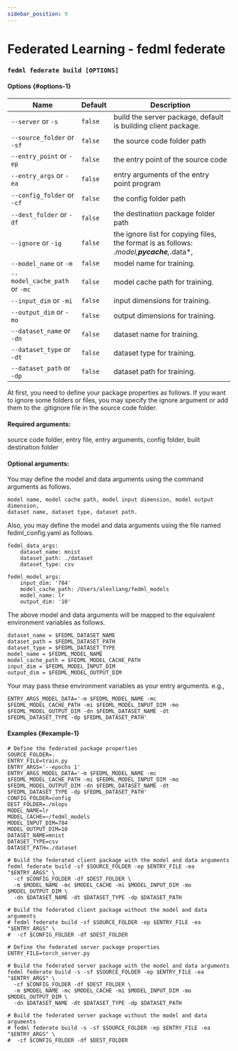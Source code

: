```yaml
---
sidebar_position: 9
---
```

# Federated Learning - fedml federate

### `fedml federate build [OPTIONS]`

#### Options {#options-1}

| Name                          | Default | Description                                                                               |
|-------------------------------|---------|-------------------------------------------------------------------------------------------|
| `--server` or `-s`            | `false` | build the server package, default is building client package.                             |
| `--source_folder` or `-sf`    | `false` | the source code folder path                                                               |
| `--entry_point` or `-ep`      | `false` | the entry point of the source code                                                        |
| `--entry_args` or `-ea`       | `false` | entry arguments of the entry point program                                                |
| `--config_folder` or `-cf`    | `false` | the config folder path                                                                    |
| `--dest_folder` or `-df`      | `false` | the destination package folder path                                                       |
| `--ignore` or `-ig`           | `false` | the ignore list for copying files, the format is as follows: *.model,__pycache__,*.data*, |
| `--model_name` or `-m`        | `false` | model name for training.                                                                  |
| `--model_cache_path` or `-mc` | `false` | model cache path for training.                                                            |
| `--input_dim` or `-mi`        | `false` | input dimensions for training.                                                            |
| `--output_dim` or `-mo`       | `false` | output dimensions for training.                                                           |
| `--dataset_name` or `-dn`     | `false` | dataset name for training.                                                                |
| `--dataset_type` or `-dt`     | `false` | dataset type for training.                                                                |
| `--dataset_path` or `-dp`     | `false` | dataset path for training.                                                                |

At first, you need to define your package properties as follows.
If you want to ignore some folders or files, you may specify the ignore argument
or add them to the .gitignore file in the source code folder.

#### Required arguments:
source code folder, entry file, entry arguments,
config folder, built destination folder

#### Optional arguments:
You may define the model and data arguments using the command arguments as follows.
```
model name, model cache path, model input dimension, model output dimension,
dataset name, dataset type, dataset path.
```

Also, you may define the model and data arguments using the file named fedml_config.yaml as follows.
```
fedml_data_args:
    dataset_name: mnist
    dataset_path: ./dataset
    dataset_type: csv
    
fedml_model_args:
    input_dim: '784'
    model_cache_path: /Users/alexliang/fedml_models
    model_name: lr
    output_dim: '10'
```

The above model and data arguments will be mapped to the equivalent environment variables as follows.
```
dataset_name = $FEDML_DATASET_NAME
dataset_path = $FEDML_DATASET_PATH
dataset_type = $FEDML_DATASET_TYPE
model_name = $FEDML_MODEL_NAME
model_cache_path = $FEDML_MODEL_CACHE_PATH
input_dim = $FEDML_MODEL_INPUT_DIM
output_dim = $FEDML_MODEL_OUTPUT_DIM
```

Your may pass these environment variables as your entry arguments. e.g.,
```
ENTRY_ARGS_MODEL_DATA='-m $FEDML_MODEL_NAME -mc $FEDML_MODEL_CACHE_PATH -mi $FEDML_MODEL_INPUT_DIM -mo $FEDML_MODEL_OUTPUT_DIM -dn $FEDML_DATASET_NAME -dt $FEDML_DATASET_TYPE -dp $FEDML_DATASET_PATH'
```

#### Examples {#example-1}
```
# Define the federated package properties
SOURCE_FOLDER=.
ENTRY_FILE=train.py
ENTRY_ARGS='--epochs 1'
ENTRY_ARGS_MODEL_DATA='-m $FEDML_MODEL_NAME -mc $FEDML_MODEL_CACHE_PATH -mi $FEDML_MODEL_INPUT_DIM -mo $FEDML_MODEL_OUTPUT_DIM -dn $FEDML_DATASET_NAME -dt $FEDML_DATASET_TYPE -dp $FEDML_DATASET_PATH'
CONFIG_FOLDER=config
DEST_FOLDER=./mlops
MODEL_NAME=lr
MODEL_CACHE=~/fedml_models
MODEL_INPUT_DIM=784
MODEL_OUTPUT_DIM=10
DATASET_NAME=mnist
DATASET_TYPE=csv
DATASET_PATH=./dataset

# Build the federated client package with the model and data arguments
fedml federate build -sf $SOURCE_FOLDER -ep $ENTRY_FILE -ea "$ENTRY_ARGS" \
  -cf $CONFIG_FOLDER -df $DEST_FOLDER \
  -m $MODEL_NAME -mc $MODEL_CACHE -mi $MODEL_INPUT_DIM -mo $MODEL_OUTPUT_DIM \
  -dn $DATASET_NAME -dt $DATASET_TYPE -dp $DATASET_PATH

# Build the federated client package without the model and data arguments
# fedml federate build -sf $SOURCE_FOLDER -ep $ENTRY_FILE -ea "$ENTRY_ARGS" \
#  -cf $CONFIG_FOLDER -df $DEST_FOLDER 
 
# Define the federated server package properties
ENTRY_FILE=torch_server.py

# Build the federated server package with the model and data arguments
fedml federate build -s -sf $SOURCE_FOLDER -ep $ENTRY_FILE -ea "$ENTRY_ARGS" \
  -cf $CONFIG_FOLDER -df $DEST_FOLDER \
  -m $MODEL_NAME -mc $MODEL_CACHE -mi $MODEL_INPUT_DIM -mo $MODEL_OUTPUT_DIM \
  -dn $DATASET_NAME -dt $DATASET_TYPE -dp $DATASET_PATH
  
# Build the federated server package without the model and data arguments
# fedml federate build -s -sf $SOURCE_FOLDER -ep $ENTRY_FILE -ea "$ENTRY_ARGS" \
#  -cf $CONFIG_FOLDER -df $DEST_FOLDER
```